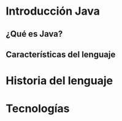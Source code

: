 # Introducción Java

## ¿Qué es Java? 

## Características del lenguaje

# Historia del lenguaje 

# Tecnologías 
